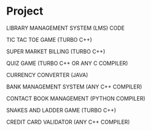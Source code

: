 # Project
LIBRARY MANAGEMENT SYSTEM (LMS) CODE 

TIC TAC TOE GAME (TURBO C++)

SUPER MARKET BILLING (TURBO C++)

QUIZ GAME (TURBO C++ OR ANY C COMPILER)

CURRENCY CONVERTER (JAVA)

BANK MANAGEMENT SYSTEM (ANY C++ COMPILER) 

CONTACT BOOK MANAGEMENT (PYTHON COMPILER)

SNAKES AND LADDER GAME (TURBO C++) 

CREDIT CARD VALIDATOR (ANY C++ COMPILER)
